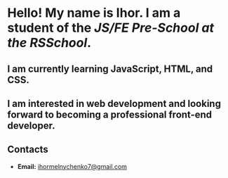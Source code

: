 # Hello! My name is Ihor. I am a student of the _JS/FE Pre-School at the RSSchool_.

## I am currently learning JavaScript, HTML, and CSS.

## I am interested in web development and looking forward to becoming a professional front-end developer.

## Contacts

- **Email:** [ihormelnychenko7@gmail.com](mailto:ihormelnychenko7@gmail.com)
